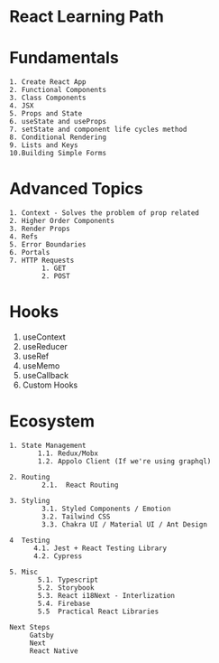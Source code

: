 # React Learning Path

# Fundamentals                                            
    1. Create React App
    2. Functional Components
    3. Class Components
    4. JSX
    5. Props and State
    6. useState and useProps
    7. setState and component life cycles method
    8. Conditional Rendering
    9. Lists and Keys
    10.Building Simple Forms

# Advanced Topics 
    1. Context - Solves the problem of prop related
    2. Higher Order Components 
    3. Render Props
    4. Refs
    5. Error Boundaries
    6. Portals
    7. HTTP Requests  
            1. GET
            2. POST
# Hooks
   1. useContext
   2. useReducer
   3. useRef
   4. useMemo
   5. useCallback
   6. Custom Hooks

# Ecosystem

    1. State Management 
           1.1. Redux/Mobx
           1.2. Appolo Client (If we're using graphql)
            
    2. Routing
            2.1.  React Routing
            
    3. Styling
            3.1. Styled Components / Emotion
            3.2. Tailwind CSS
            3.3. Chakra UI / Material UI / Ant Design
           
    4  Testing
          4.1. Jest + React Testing Library
          4.2. Cypress
          
    5. Misc
           5.1. Typescript
           5.2. Storybook
           5.3. React i18Next - Interlization
           5.4. Firebase
           5.5  Practical React Libraries

    Next Steps
         Gatsby
         Next
         React Native


